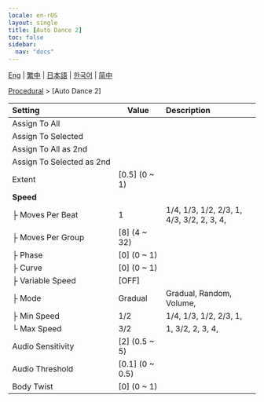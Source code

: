 ```yaml
---
locale: en-rUS
layout: single
title: [Auto Dance 2]
toc: false
sidebar:
  nav: "docs"
---
```

[Eng](/dancexr/menu/2025.4/motion/auto_dance_2) | [繁中](/tw/dancexr/menu/2025.4/motion/auto_dance_2) | [日本語](/jp/dancexr/menu/2025.4/motion/auto_dance_2) | [한국어](/kr/dancexr/menu/2025.4/motion/auto_dance_2) | [简中](/zh/dancexr/menu/2025.4/motion/auto_dance_2)

[Procedural](../menu#Procedural) > [Auto Dance 2]



| Setting | Value | Description |
| :--- | --- | :--- |
|<nobr>Assign To All</nobr>|| 
|<nobr>Assign To Selected</nobr>|| 
|<nobr>Assign To All as 2nd</nobr>|| 
|<nobr>Assign To Selected as 2nd</nobr>|| 
|<nobr>Extent</nobr>| [0.5] (0 ~ 1) | 
|<nobr>**Speed**</nobr>| | 
|<nobr>├&nbsp;Moves Per Beat</nobr>| 1 | 1/4, 1/3, 1/2, 2/3, 1, 4/3, 3/2, 2, 3, 4, 
|<nobr>├&nbsp;Moves Per Group</nobr>| [8] (4 ~ 32) | 
|<nobr>├&nbsp;Phase</nobr>| [0] (0 ~ 1) | 
|<nobr>├&nbsp;Curve</nobr>| [0] (0 ~ 1) | 
|<nobr>├&nbsp;Variable Speed</nobr>| [OFF] | 
|<nobr>├&nbsp;Mode</nobr>| Gradual | Gradual, Random, Volume, 
|<nobr>├&nbsp;Min Speed</nobr>| 1/2 | 1/4, 1/3, 1/2, 2/3, 1, 
|<nobr>└&nbsp;Max Speed</nobr>| 3/2 | 1, 3/2, 2, 3, 4, 
|<nobr>Audio Sensitivity</nobr>| [2] (0.5 ~ 5) | 
|<nobr>Audio Threshold</nobr>| [0.1] (0 ~ 0.5) | 
|<nobr>Body Twist</nobr>| [0] (0 ~ 1) | 
